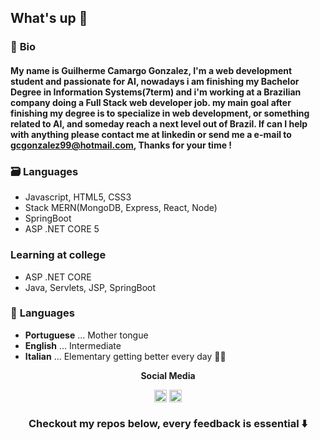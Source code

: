 ## What's up 👋

### :pencil: **Bio**
#### My name is **Guilherme Camargo Gonzalez**, I'm a web development student and passionate for AI, nowadays i am finishing my Bachelor Degree in Information Systems(7term) and i'm working at a Brazilian company doing a Full Stack web developer job. my main goal after finishing my degree is to specialize in web development, or something related to AI, and someday reach a next level out of Brazil. If can I help with anything please contact me at linkedin or send me a e-mail to gcgonzalez99@hotmail.com, Thanks for your time !  

### :card_file_box: **Languages**
- Javascript, HTML5, CSS3
- Stack MERN(MongoDB, Express, React, Node)
- SpringBoot
- ASP .NET CORE 5

### **Learning at college**
- ASP .NET CORE
- Java, Servlets, JSP, SpringBoot

### :speech_balloon: **Languages**
  - **Portuguese** ... Mother tongue
  - **English** ... Intermediate
  - **Italian** ... Elementary getting better every day :rocket::rocket:
 

<p align="center"><b>Social Media</b></p>
<p align="center"  width="50" display="flex" flex-direction="row" align-items="center" justify-content="space-between">
<a href="https://www.linkedin.com/in/guilherme-c-gonzalez-342bb4158/" target="blank"><img align="center" src="https://cdn.jsdelivr.net/npm/simple-icons@3.0.1/icons/linkedin.svg" alt="Guilherme linkedin link" height="20" width="20" /></a>
<a href="https://www.instagram.com/guih_cg/" target="blank"><img align="center" src="https://cdn.jsdelivr.net/npm/simple-icons@3.0.1/icons/instagram.svg" alt="Guilherme instagram link" height="20" width="20" /></a>
</p>


**<h3 align="center">Checkout my repos below, every feedback is essential :arrow_down:</h3>**

